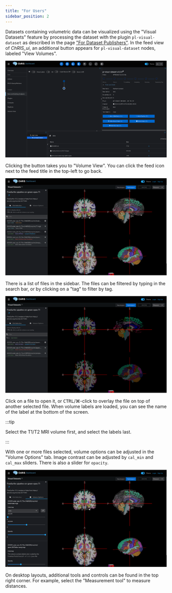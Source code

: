 ```yaml
---
title: "For Users"
sidebar_position: 2
---
```


Datasets containing volumetric data can be visualized using the "Visual Datasets" feature
by processing the dataset with the plugin `pl-visual-dataset` as described in the page
["For Dataset Publishers"](./for_dataset_publishers). In the feed view of *ChRIS_ui*, an
additional button appears for `pl-visual-dataset` nodes, labeled "View Volumes".

![Screenshot of ChRIS_ui feed view](./feed_view.png)

Clicking the button takes you to "Volume View". You can click the feed icon next to the
feed title in the top-left to go back.

![Screenshot of Volume View](./volume_view.png)

There is a list of files in the sidebar. The files can be filtered by typing in the search bar,
or by clicking on a "tag" to filter by tag.

![Screenshot of filtering files by tags](./filter_by_tag.png)

Click on a file to open it, or <kbd>CTRL</kbd>/&#8984;-click to overlay the file on top of
another selected file. When volume labels are loaded, you can see the name of the label at
the bottom of the screen.

:::tip

Select the T1/T2 MRI volume first, and select the labels last.

:::

With one or more files selected, volume options can be adjusted in the "Volume Options" tab.
Image contrast can be adjusted by `cal_min` and `cal_max` sliders. There is also a slider for `opacity`.

![Screenshot of Volume Options](./volume_options.png)

On desktop layouts, additional tools and controls can be found in the top right corner.
For example, select the "Measurement tool" to measure distances.
